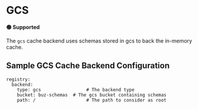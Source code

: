 # GCS

**🟢 Supported**

The `gcs` cache backend uses schemas stored in gcs to back the in-memory cache.

## Sample GCS Cache Backend Configuration

```
registry:
  backend:
    type: gcs                 # The backend type
    bucket: buz-schemas  # The gcs bucket containing schemas
    path: /                   # The path to consider as root
```
